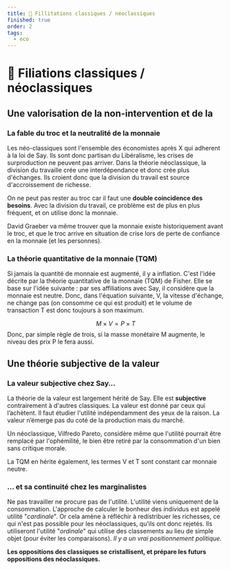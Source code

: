 ```yaml
---
title: 💞 Fillitations classiques / néoclassiques
finished: true
order: 2
tags:
  - eco
---
```


# 💞 Filiations classiques / néoclassiques

## Une valorisation de la non-intervention et de la 

### La fable du troc et la neutralité de la monnaie

Les néo-classiques sont l'ensemble des économistes après X qui adherent à la loi de Say. Ils sont donc partisan du Libéralisme, les crises de surproduction ne peuvent pas arriver. Dans la théorie néoclassique, la division du travaille crée une interdépendance et donc crée plus d'échanges. Ils croient donc que la division du travail est source d'accroissement de richesse.

On ne peut pas rester au troc car il faut une **double coincidence des besoins**. Avec la division du travail, ce problème est de plus en plus fréquent, et on utilise donc la monnaie. 

David Graeber va même trouver que la monnaie existe historiquement avant le troc, et que le troc arrive en situation de crise lors de perte de confiance en la monnaie (et les personnes).

### La théorie quantitative de la monnaie (TQM)

Si jamais la quantité de monnaie est augmenté, il y a inflation. C'est l'idée décrite par la théorie quantitative de la monnaie (TQM) de Fisher. Elle se base sur l'idée suivante : par ses affiliations avec Say, il considère que la monnaie est neutre. Donc, dans l'équation suivante, V, la vitesse d'échange, ne change pas (on consomme ce qui est produit) et le volume de transaction T est donc toujours à son maximum.

$$M×V=P×T$$
Donc, par simple règle de trois, si la masse monétaire M augmente, le niveau des prix P le fera aussi.

## Une théorie subjective de la valeur

### La valeur subjective chez Say…
La théorie de la valeur est largement hérité de Say. Elle est **subjective** contrairement à d'autres classiques. La valeur est donné par ceux qui l’achètent. Il faut étudier l'utilité indépendamment des yeux de la raison. La valeur n’émerge pas du coté de la production mais du marché.

Un néoclassique, Vilfredo Pareto, considère même que l'utilité pourrait être remplacé par l'ophémilité, le bien être retiré par la consommation d'un bien sans critique morale. 

La TQM en hérite également, les termes V et T sont constant car monnaie neutre.
### … et sa continuité chez les marginalistes
Ne pas travailler ne procure pas de l'utilité. L'utilité viens uniquement de la consommation. L'approche de calculer le bonheur des individus est appelé utilité "*cardinale*". Or cela amène à réfléchir à redistribuer les richesses, ce qui n'est pas possible pour les néoclassiques, qu'ils ont donc rejetés. Ils utiliseront l'utilité "*ordinale*" qui utilise des classements au lieu de simple objet (pour éviter les comparaisons). *Il y a un vrai positionnement politique.*

**Les oppositions des classiques se cristallisent, et prépare les futurs oppositions des néoclassiques.** 